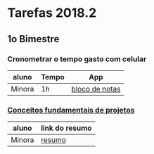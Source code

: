 # Tarefas 2018.2

## 1o Bimestre

### Cronometrar o tempo gasto com celular

| aluno | Tempo | App |
| --- | --- | --- |
| Minora | 1h | [bloco de notas](http://bulletjournal.com/) |

### [Conceitos fundamentais de projetos](fundamentos/projeto/)

| aluno | link do resumo |
| --- | --- |
| Minora | [resumo](tasks/fundamentos/projeto/minora) |